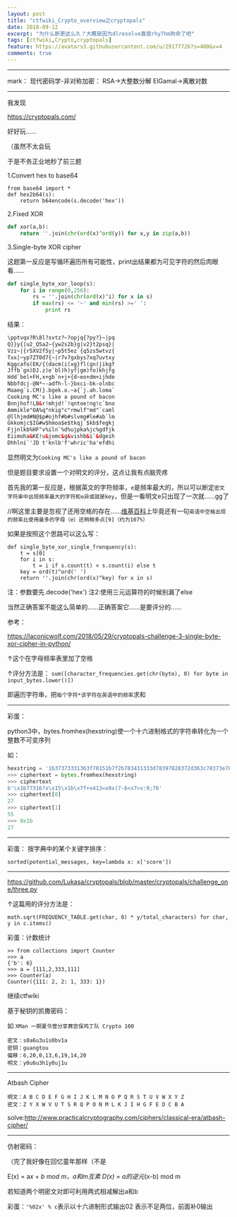 ```yaml
---
layout: post
title: "ctfwiki_Crypto_overview之cryptopals"
date: 2018-09-12
excerpt: "为什么断更这么久？大概是因为dlresolve喜提rhy7hm狗命了吧"
tags: [ctfwiki,Crypto,cryptopals]
feature: https://avatars3.githubusercontent.com/u/29177726?s=400&v=4
comments: true
---
```


---
mark：
现代密码学-非对称加密：
RSA->大整数分解
ElGamal->离散对数

---

我发现

https://cryptopals.com/

好好玩……

（虽然不太会玩

于是不务正业地秒了前三题

1.Convert hex to base64

```
from base64 import *
def hex2b64(s):
    return b64encode(s.decode('hex'))
```

2.Fixed XOR

```py
def xor(a,b):
    return ''.join(chr(ord(x)^ord(y)) for x,y in zip(a,b))
```

3.Single-byte XOR cipher

这题第一反应是写循环遍历所有可能性，print出结果都为可见字符的然后肉眼看……

```py
def single_byte_xor_loop(s):
    for i in range(0,256):
        rs = ''.join(chr(ord(x)^i) for x in s)
        if max(rs) <= '~' and min(rs) >=' ':
            print rs
```

结果：

```html
\pptvqx?R\8l?svtz?~?opjq{?py?}~|pq
Q}}y{|u2_Q5a2~{yw2s2b}g|v2}t2psq}|
Vzz~|{r5XV2f5y|~p5t5ez`{q5zs5wtvz{
Txx|~yp7ZT0d7{~|r7v7gxbys7xq7uvtxy
Kggcafo(EK/{(dacm(i(xg}fl(gn(jikgf
Jffb`gn)DJ.z)e`bl)h)yf|gm)fo)khjfg
Hdd`bel+FH,x+gb`n+j+{d~eo+dm+ijhde
Nbbfdcj-@N*~-adfh-l-}bxci-bk-olnbc
Maaeg`i.CM)}.bgek.o.~a{`j.ah.loma`
Cooking MC's like a pound of bacon
Bnnjhof!LB&r!mhjd!`!qntoe!ng!c`bno
Ammikle"OA%q"nkig"c"rmwlf"md"`caml
@llhjmd#N@$p#ojhf#b#slvmg#le#ab`lm
Gkkomjc$IG#w$hmoa$e$tkqj`$kb$fegkj
Fjjnlkb%HF"v%iln`%d%ujpka%jc%gdfjk
Eiimoha&KE!u&jomc&g&vishb&i`&dgeih
Dhhlni`'JD t'knlb'f'whric'ha'efdhi
```
显然明文为``Cooking MC's like a pound of bacon``

但是题目要求设置一个对明文的评分，这点让我有点脑壳疼

首先我的第一反应是，根据英文的字符频率，``e``是频率最大的，所以可以断定``密文字符串中出现频率最大的字符和e异或就是key``，但是一看明文e只出现了一次就……gg了

//啊这里主要是忽视了还用空格的存在……[维基百科](https://zh.wikipedia.org/wiki/%E5%AD%97%E6%AF%8D%E9%A2%91%E7%8E%87#cite_note-9)上毕竟还有一句``英语中空格出现的频率比使用最多的字母（e）还稍稍多点[9]（约为107%）``

如果是按照这个思路可以这么写：
```
def single_byte_xor_single_frenquency(s):
    t = s[0]
    for i in s:
        t = i if s.count(t) < s.count(i) else t
    key = ord(t)^ord(' ')
    return ''.join(chr(ord(x)^key) for x in s)
```

注：参数要先.decode('hex')
注2:使用三元运算符的时候别漏了else


当然正确答案不能这么简单的……正确答案它……是要评分的……


参考：

https://laconicwolf.com/2018/05/29/cryptopals-challenge-3-single-byte-xor-cipher-in-python/

↑这个在字母频率表里加了空格

↑评分方法是：
``sum([character_frequencies.get(chr(byte), 0) for byte in input_bytes.lower()])``

即遍历字符串，把``每个字符*该字符在英语中的频率``求和

---
彩蛋：

python3中，bytes.fromhex(hexstring)使一个十六进制格式的字符串转化为一个整数不可变序列

如：

```py
hexstring = '1b37373331363f78151b7f2b783431333d78397828372d363c78373e783a393b3736'
>>> ciphertext = bytes.fromhex(hexstring)
>>> ciphertext
b'\x1b77316?x\x15\x1b\x7f+x413=x9x(7-6<x7>x:9;76'
>>> ciphertext[0]
27
>>> ciphertext[1]
55
>>> 0x1b
27
```

---
彩蛋：
按字典中的某个关键字排序：

``sorted(potential_messages, key=lambda x: x['score'])``

---

https://github.com/Lukasa/cryptopals/blob/master/cryptopals/challenge_one/three.py


↑这篇用的评分方法是：

``math.sqrt(FREQUENCY_TABLE.get(char, 0) * y/total_characters) for char, y in c.items()``


彩蛋：计数统计
```
>> from collections import Counter
>>> a
{'b': 6}
>>> a = [111,2,333,111]
>>> Counter(a)
Counter({111: 2, 2: 1, 333: 1})
```



继续ctfwiki

基于秘钥的凯撒密码：

如 ``XMan 一期夏令营分享赛宫保鸡丁队 Crypto 100 ``

```
密文：s0a6u3u1s0bv1a
密钥：guangtou
偏移：6,20,0,13,6,19,14,20
明文：y0u6u3h1y0uj1u
```
---

Atbash Cipher

```
明文：A B C D E F G H I J K L M N O P Q R S T U V W X Y Z
密文：Z Y X W V U T S R Q P O N M L K J I H G F E D C B A
```

solve:http://www.practicalcryptography.com/ciphers/classical-era/atbash-cipher/

---

仿射密码：

（完了我好像在回忆童年那样（不是

E(x) = a*x + b mod m，a和m互素
D(x) = a的逆元*(x-b) mod m

若知道两个明密文对即可利用两式相减解出a和b


彩蛋：``'%02x' % c``表示以十六进制形式输出02 表示不足两位，前面补0输出










